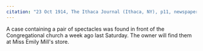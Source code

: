 ```yaml
---
citation: "23 Oct 1914, The Ithaca Journal (Ithaca, NY), p11, newspapers.com"
---
```

A case containing a pair of spectacles was found in front of the Congregational church a week ago last Saturday. The owner will find them at Miss Emily Mill's store.